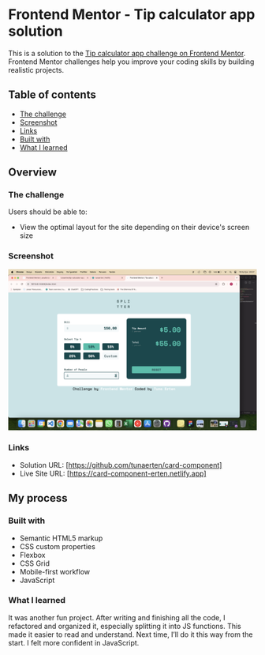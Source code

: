 # Frontend Mentor - Tip calculator app solution

This is a solution to the [Tip calculator app challenge on Frontend Mentor](https://www.frontendmentor.io/challenges/tip-calculator-app-ugJNGbJUX). Frontend Mentor challenges help you improve your coding skills by building realistic projects.

## Table of contents

- [The challenge](#the-challenge)
- [Screenshot](#screenshot)
- [Links](#links)
- [Built with](#built-with)
- [What I learned](#what-i-learned)

## Overview

### The challenge

Users should be able to:

- View the optimal layout for the site depending on their device's screen size

### Screenshot

![](./screenshot.png)

### Links

- Solution URL: [https://github.com/tunaerten/card-component]
- Live Site URL: [https://card-component-erten.netlify.app]

## My process

### Built with

- Semantic HTML5 markup
- CSS custom properties
- Flexbox
- CSS Grid
- Mobile-first workflow
- JavaScript

### What I learned

It was another fun project. After writing and finishing all the code, I refactored and organized it, especially splitting it into JS functions. This made it easier to read and understand. Next time, I’ll do it this way from the start. I felt more confident in JavaScript.
